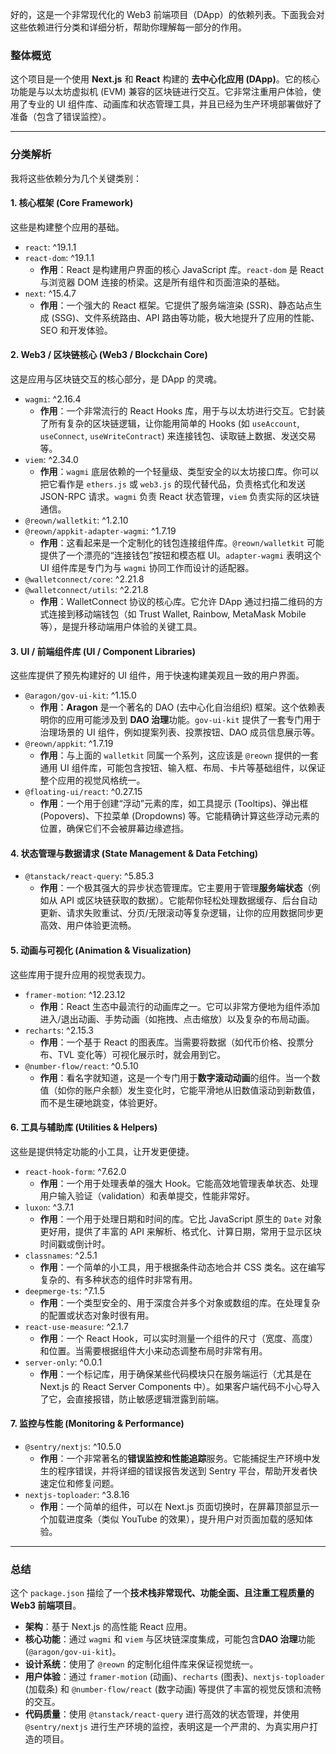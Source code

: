 好的，这是一个非常现代化的 Web3 前端项目（DApp）的依赖列表。下面我会对这些依赖进行分类和详细分析，帮助你理解每一部分的作用。

### 整体概览

这个项目是一个使用 **Next.js** 和 **React** 构建的 **去中心化应用 (DApp)**。它的核心功能是与以太坊虚拟机 (EVM) 兼容的区块链进行交互。它非常注重用户体验，使用了专业的 UI 组件库、动画库和状态管理工具，并且已经为生产环境部署做好了准备（包含了错误监控）。

---

### 分类解析

我将这些依赖分为几个关键类别：

#### 1. 核心框架 (Core Framework)

这些是构建整个应用的基础。

*   `react`: ^19.1.1
*   `react-dom`: ^19.1.1
    *   **作用**：React 是构建用户界面的核心 JavaScript 库。`react-dom` 是 React 与浏览器 DOM 连接的桥梁。这是所有组件和页面渲染的基础。
*   `next`: ^15.4.7
    *   **作用**：一个强大的 React 框架。它提供了服务端渲染 (SSR)、静态站点生成 (SSG)、文件系统路由、API 路由等功能，极大地提升了应用的性能、SEO 和开发体验。

#### 2. Web3 / 区块链核心 (Web3 / Blockchain Core)

这是应用与区块链交互的核心部分，是 DApp 的灵魂。

*   `wagmi`: ^2.16.4
    *   **作用**：一个非常流行的 React Hooks 库，用于与以太坊进行交互。它封装了所有复杂的区块链逻辑，让你能用简单的 Hooks (如 `useAccount`, `useConnect`, `useWriteContract`) 来连接钱包、读取链上数据、发送交易等。
*   `viem`: ^2.34.0
    *   **作用**：`wagmi` 底层依赖的一个轻量级、类型安全的以太坊接口库。你可以把它看作是 `ethers.js` 或 `web3.js` 的现代替代品，负责格式化和发送 JSON-RPC 请求。`wagmi` 负责 React 状态管理，`viem` 负责实际的区块链通信。
*   `@reown/walletkit`: ^1.2.10
*   `@reown/appkit-adapter-wagmi`: ^1.7.19
    *   **作用**：这看起来是一个定制化的钱包连接组件库。`@reown/walletkit` 可能提供了一个漂亮的“连接钱包”按钮和模态框 UI。`adapter-wagmi` 表明这个 UI 组件库是专门为与 `wagmi` 协同工作而设计的适配器。
*   `@walletconnect/core`: ^2.21.8
*   `@walletconnect/utils`: ^2.21.8
    *   **作用**：WalletConnect 协议的核心库。它允许 DApp 通过扫描二维码的方式连接到移动端钱包（如 Trust Wallet, Rainbow, MetaMask Mobile 等），是提升移动端用户体验的关键工具。

#### 3. UI / 前端组件库 (UI / Component Libraries)

这些库提供了预先构建好的 UI 组件，用于快速构建美观且一致的用户界面。

*   `@aragon/gov-ui-kit`: ^1.15.0
    *   **作用**：**Aragon** 是一个著名的 DAO (去中心化自治组织) 框架。这个依赖表明你的应用可能涉及到 **DAO 治理**功能。`gov-ui-kit` 提供了一套专门用于治理场景的 UI 组件，例如提案列表、投票按钮、DAO 成员信息展示等。
*   `@reown/appkit`: ^1.7.19
    *   **作用**：与上面的 `walletkit` 同属一个系列，这应该是 `@reown` 提供的一套通用 UI 组件库，可能包含按钮、输入框、布局、卡片等基础组件，以保证整个应用的视觉风格统一。
*   `@floating-ui/react`: ^0.27.15
    *   **作用**：一个用于创建“浮动”元素的库，如工具提示 (Tooltips)、弹出框 (Popovers)、下拉菜单 (Dropdowns) 等。它能精确计算这些浮动元素的位置，确保它们不会被屏幕边缘遮挡。

#### 4. 状态管理与数据请求 (State Management & Data Fetching)

*   `@tanstack/react-query`: ^5.85.3
    *   **作用**：一个极其强大的异步状态管理库。它主要用于管理**服务端状态**（例如从 API 或区块链获取的数据）。它能帮你轻松处理数据缓存、后台自动更新、请求失败重试、分页/无限滚动等复杂逻辑，让你的应用数据同步更高效、用户体验更流畅。

#### 5. 动画与可视化 (Animation & Visualization)

这些库用于提升应用的视觉表现力。

*   `framer-motion`: ^12.23.12
    *   **作用**：React 生态中最流行的动画库之一。它可以非常方便地为组件添加进入/退出动画、手势动画（如拖拽、点击缩放）以及复杂的布局动画。
*   `recharts`: ^2.15.3
    *   **作用**：一个基于 React 的图表库。当需要将数据（如代币价格、投票分布、TVL 变化等）可视化展示时，就会用到它。
*   `@number-flow/react`: ^0.5.10
    *   **作用**：看名字就知道，这是一个专门用于**数字滚动动画**的组件。当一个数值（如你的账户余额）发生变化时，它能平滑地从旧数值滚动到新数值，而不是生硬地跳变，体验更好。

#### 6. 工具与辅助库 (Utilities & Helpers)

这些是提供特定功能的小工具，让开发更便捷。

*   `react-hook-form`: ^7.62.0
    *   **作用**：一个用于处理表单的强大 Hook。它能高效地管理表单状态、处理用户输入验证（validation）和表单提交，性能非常好。
*   `luxon`: ^3.7.1
    *   **作用**：一个用于处理日期和时间的库。它比 JavaScript 原生的 `Date` 对象更好用，提供了丰富的 API 来解析、格式化、计算日期，常用于显示区块时间戳或倒计时。
*   `classnames`: ^2.5.1
    *   **作用**：一个简单的小工具，用于根据条件动态地合并 CSS 类名。这在编写复杂的、有多种状态的组件时非常有用。
*   `deepmerge-ts`: ^7.1.5
    *   **作用**：一个类型安全的、用于深度合并多个对象或数组的库。在处理复杂的配置或状态对象时很有用。
*   `react-use-measure`: ^2.1.7
    *   **作用**：一个 React Hook，可以实时测量一个组件的尺寸（宽度、高度）和位置。当需要根据组件大小来动态调整布局时非常有用。
*   `server-only`: ^0.0.1
    *   **作用**：一个标记库，用于确保某些代码模块只在服务端运行（尤其是在 Next.js 的 React Server Components 中）。如果客户端代码不小心导入了它，会直接报错，防止敏感逻辑泄露到前端。

#### 7. 监控与性能 (Monitoring & Performance)

*   `@sentry/nextjs`: ^10.5.0
    *   **作用**：一个非常著名的**错误监控和性能追踪**服务。它能捕捉生产环境中发生的程序错误，并将详细的错误报告发送到 Sentry 平台，帮助开发者快速定位和修复问题。
*   `nextjs-toploader`: ^3.8.16
    *   **作用**：一个简单的组件，可以在 Next.js 页面切换时，在屏幕顶部显示一个加载进度条（类似 YouTube 的效果），提升用户对页面加载的感知体验。

---

### 总结

这个 `package.json` 描绘了一个**技术栈非常现代、功能全面、且注重工程质量的 Web3 前端项目**。

*   **架构**：基于 Next.js 的高性能 React 应用。
*   **核心功能**：通过 `wagmi` 和 `viem` 与区块链深度集成，可能包含**DAO 治理**功能 (`@aragon/gov-ui-kit`)。
*   **设计系统**：使用了 `@reown` 的定制化组件库来保证视觉统一。
*   **用户体验**：通过 `framer-motion` (动画)、`recharts` (图表)、`nextjs-toploader` (加载条) 和 `@number-flow/react` (数字动画) 等提供了丰富的视觉反馈和流畅的交互。
*   **代码质量**：使用 `@tanstack/react-query` 进行高效的状态管理，并使用 `@sentry/nextjs` 进行生产环境的监控，表明这是一个严肃的、为真实用户打造的项目。
